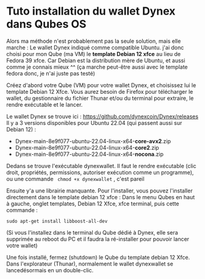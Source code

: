 # Tuto installation du wallet Dynex dans Qubes OS

Alors ma méthode n'est probablement pas la seule solution, mais elle marche :
Le wallet Dynex indiqué comme compatible Ubuntu. j'ai donc choisi pour mon Qube (ma VM) le **template Debian 12 xfce** au lieu de Fedora 39 xfce. Car Debian est la distribution mère de Ubuntu, et aussi comme je connais mieux ^^ (ça marche peut-être aussi avec le template fedora donc, je n'ai juste pas testé)

Créez d'abord votre Qube (VM) pour votre wallet Dynex, et choisissez lui le template Debian 12 Xfce.
Vous aurez besoin de Firefox pour télécharger le wallet, du gestionnaire du fichier Thunar et/ou du terminal pour extraire, le rendre exécutable et le lancer.

Le wallet Dynex se trouve ici : https://github.com/dynexcoin/Dynex/releases
Il y a 3 versions disponibles pour Ubuntu 22.04 (qui passent aussi sur Debian 12) :
- Dynex-main-8e9f077-ubuntu-22.04-linux-x64-**core-avx2**.zip 
- Dynex-main-8e9f077-ubuntu-22.04-linux-x64-**core2**.zip
- Dynex-main-8e9f077-ubuntu-22.04-linux-x64-**nocona**.zip

Dedans se trouve l'exécutable dynexwallet.
Il faut le rendre exécutable (clic droit, propriétés, permissions, autoriser exécution comme un programme), ou une commande ` chmod +x dynexwallet` , c'est pareil

Ensuite y'a une librairie manquante. Pour l'installer, vous pouvez l'installer directement dans le template debian 12 xfce :
Dans le menu Qubes en haut à gauche, onglet templates, Debian 12 Xfce, xfce terminal, puis cette commande :
```
sudo apt-get install libboost-all-dev
```
(Si vous l'installez dans le terminal du Qube dédié à Dynex, elle sera supprimée au reboot du PC et il faudra la ré-installer pour pouvoir lancer votre wallet)

Une fois installé, fermez (shutdown) le Qube du template debian 12 Xfce.
Dans l'explorateur (Thunar), normalement le wallet dynexwallet se lancedésormais en un double-clic.
